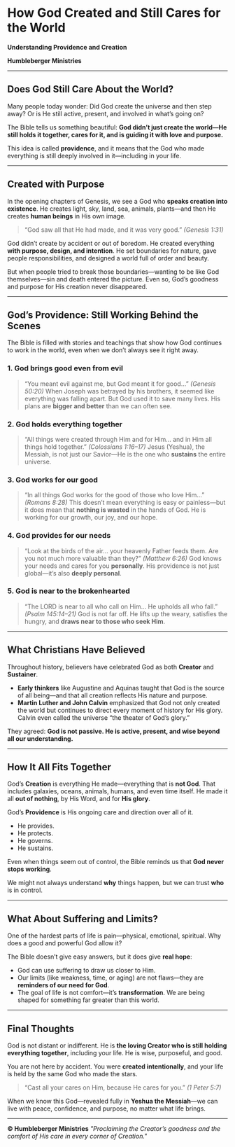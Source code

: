 # How God Created and Still Cares for the World

**Understanding Providence and Creation**

**Humbleberger Ministries**

---

## Does God Still Care About the World?

Many people today wonder:
Did God create the universe and then step away?
Or is He still active, present, and involved in what’s going on?

The Bible tells us something beautiful:
**God didn’t just create the world—He still holds it together, cares for it, and is guiding it with love and purpose.**

This idea is called **providence**, and it means that the God who made everything is still deeply involved in it—including in your life.

---

## Created with Purpose

In the opening chapters of Genesis, we see a God who **speaks creation into existence**. He creates light, sky, land, sea, animals, plants—and then He creates **human beings** in His own image.

> “God saw all that He had made, and it was very good.” *(Genesis 1:31)*

God didn’t create by accident or out of boredom. He created everything **with purpose, design, and intention**. He set boundaries for nature, gave people responsibilities, and designed a world full of order and beauty.

But when people tried to break those boundaries—wanting to be like God themselves—sin and death entered the picture. Even so, God’s goodness and purpose for His creation never disappeared.

---

## God’s Providence: Still Working Behind the Scenes

The Bible is filled with stories and teachings that show how God continues to work in the world, even when we don’t always see it right away.

### 1. **God brings good even from evil**

> “You meant evil against me, but God meant it for good...” *(Genesis 50:20)*
> When Joseph was betrayed by his brothers, it seemed like everything was falling apart. But God used it to save many lives. His plans are **bigger and better** than we can often see.

### 2. **God holds everything together**

> “All things were created through Him and for Him... and in Him all things hold together.” *(Colossians 1:16–17)*
> Jesus (Yeshua), the Messiah, is not just our Savior—He is the one who **sustains** the entire universe.

### 3. **God works for our good**

> “In all things God works for the good of those who love Him...” *(Romans 8:28)*
> This doesn’t mean everything is easy or painless—but it does mean that **nothing is wasted** in the hands of God. He is working for our growth, our joy, and our hope.

### 4. **God provides for our needs**

> “Look at the birds of the air... your heavenly Father feeds them. Are you not much more valuable than they?” *(Matthew 6:26)*
> God knows your needs and cares for you **personally**. His providence is not just global—it’s also **deeply personal**.

### 5. **God is near to the brokenhearted**

> “The LORD is near to all who call on Him... He upholds all who fall.” *(Psalm 145:14–21)*
> God is not far off. He lifts up the weary, satisfies the hungry, and **draws near to those who seek Him**.

---

## What Christians Have Believed

Throughout history, believers have celebrated God as both **Creator** and **Sustainer**.

* **Early thinkers** like Augustine and Aquinas taught that God is the source of all being—and that all creation reflects His nature and purpose.
* **Martin Luther and John Calvin** emphasized that God not only created the world but continues to direct every moment of history for His glory. Calvin even called the universe “the theater of God’s glory.”

They agreed: **God is not passive. He is active, present, and wise beyond all our understanding.**

---

## How It All Fits Together

God’s **Creation** is everything He made—everything that is **not God**. That includes galaxies, oceans, animals, humans, and even time itself. He made it all **out of nothing**, by His Word, and for **His glory**.

God’s **Providence** is His ongoing care and direction over all of it.

* He provides.
* He protects.
* He governs.
* He sustains.

Even when things seem out of control, the Bible reminds us that **God never stops working**.

We might not always understand **why** things happen, but we can trust **who** is in control.

---

## What About Suffering and Limits?

One of the hardest parts of life is pain—physical, emotional, spiritual. Why does a good and powerful God allow it?

The Bible doesn’t give easy answers, but it does give **real hope**:

* God can use suffering to draw us closer to Him.
* Our limits (like weakness, time, or aging) are not flaws—they are **reminders of our need for God**.
* The goal of life is not comfort—it’s **transformation**.
  We are being shaped for something far greater than this world.

---

## Final Thoughts

God is not distant or indifferent. He is **the loving Creator who is still holding everything together**, including your life. He is wise, purposeful, and good.

You are not here by accident. You were **created intentionally**, and your life is held by the same God who made the stars.

> “Cast all your cares on Him, because He cares for you.” *(1 Peter 5:7)*

When we know this God—revealed fully in **Yeshua the Messiah**—we can live with peace, confidence, and purpose, no matter what life brings.

---

**© Humbleberger Ministries**
*"Proclaiming the Creator’s goodness and the comfort of His care in every corner of Creation."*